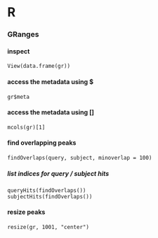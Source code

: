 # R

### GRanges
#### inspect
```
View(data.frame(gr))
```
#### access the metadata using $
```
gr$meta
```
#### access the metadata using []
```
mcols(gr)[1]
```
#### find overlapping peaks
```
findOverlaps(query, subject, minoverlap = 100)
```
##### list indices for query / subject hits
```
queryHits(findOverlaps())
subjectHits(findOverlaps())
```
#### resize peaks
```
resize(gr, 1001, "center")
```
